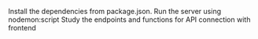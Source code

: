 Install the dependencies from package.json.
Run the server using nodemon:script
Study the endpoints and functions for API connection with frontend
